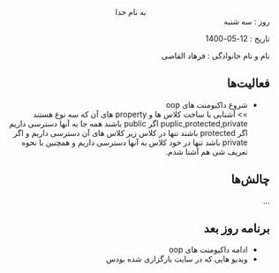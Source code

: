 <div dir="rtl" align="center">
به نام خدا
</div>
<div dir="rtl" align="right">
روز : سه شنبه  

تاریخ : 12-05-1400 

  نام و نام خانوادگی : فرهاد القاصی

## فعالیت‌ها 
* شروع داکیومنت های oop<br>
=> آشنایی با ساخت کلاس ها و property های آن که سه نوع هستند puplic,protected,private اگر public باشند همه جا به آنها دسترسی داریم اگر protected باشند تنها در کلاس زیر کلاس های آن دسترسی داریم و اگر private باشد تنها در خود کلاس به آنها دسترسی داریم و همچنین با نحوه تعریف شی هم آشنا شدم. 

## چالش‌ها
...
## برنامه روز بعد
* ادامه داکیومنت های oop
* ویدیو هایی که در سایت بارگزاری شده بودس
</div>

